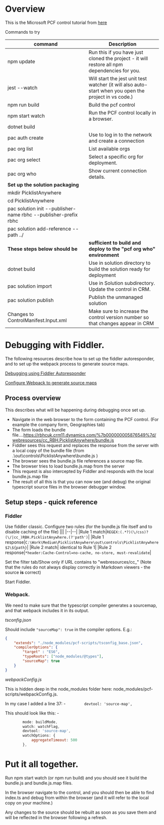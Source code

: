 # Overview

This is the Microsoft PCF control tutorial from [here](https://learn.microsoft.com/en-us/power-apps/developer/component-framework/implementing-controls-using-typescript)

Commands to try

|command|Description|
|--|--|
|npm update|Run this if you have just cloned the project - it will restore all npm dependencies for you.|
|jest --watch|Will start the jest unit test watcher (it will also auto-start when you open the project in vs code.)|
|npm run build|Build the pcf control|
|npm start watch|Run the PCF control locally in a browser.|
|dotnet build||
|pac auth create|Use to log in to the network and create a connection|
|pac org list|List available orgs|
|pac org select|Select a specific org for deployment.|
|pac org who|Show current connection details.|
| **Set up the solution packaging**||
| mkdir PicklistAnywhere||
| cd PicklistAnywhere||
| pac solution init --publisher-name rbhc --publisher-prefix rbhc||
| pac solution add-reference --path ../||
| **These steps below should be** | **sufficient to build and deploy to the "pcf org who" environment**|
|dotnet build|Use in solution directory to build the solution ready for deployment|
|pac solution import|Use in Solution subdirectory. Update the control in CRM. |
|pac solution publish| Publish the unmanaged solution |
|Changes to ControlManifest.Input.xml|Make sure to increase the control version number so that changes appear in CRM|

# Debugging with Fiddler.

The following resources describe how to set up the fiddler autoresponder, and to set up the webpack process to generate source maps.

[Debugging using Fiddler Autoresponder](https://dianabirkelbach.wordpress.com/2020/11/27/pcf-debugging/)

[Configure Webpack to generate source maps](https://dynamicsninja.blog/2020/11/23/debugging-pcf-in-typescript/)

## Process overview

This describes what will be happening during debugging once set up.
- Navigate in the web browser to the form containing the PCF control. (For example the company form, Geographies tab)
- The form loads the bundle file....https://rbhcuk.crm11.dynamics.com/%7b000000005876549%7d/webresources/cc_RBH.PicklistAnywhere/bundle.js
- Fiddler sees this request and replaces the response from the server with a local copy of the bundle file (from .\out\controls\PicklistAnywhere\bundle.js )
- The browser sees the bundle.js file references a source map file.
- The browser tries to load bundle.js.map from the server
- This request is also intercepted by Fiddler and responds with the local bundle.js.map file
- The result of all this is that you can now see (and debug) the original typescript source files in the browser debugger window.

## Setup steps - quick reference

### Fiddler

Use fiddler classic.
Configure two rules (for the bundle.js file itself and to disable caching of the file)
|||
|--|--|
|Rule 1 match|`REGEX:(.*?)(\/css)?(\/|cc_)RBH.PicklistAnywhere.(?'path')`|
|Rule 1 response|`C:\Work\Medium\PicklistAnywhere\out\controls\PicklistAnywhere$2\${path}`|
|Rule 2 match| identical to Rule 1|
|Rule 2 response|`*header:Cache-Control=no-cache, no-store, must-revalidate`|

Set the filter tab/Show only if URL contains to "webresources/cc_"
(Note that the rules do not always display correctly in Markdown viewers - the source **is** correct)

Start Fiddler.

### Webpack.

We need to make sure that the typescript compiler generates a sourcemap, and that webpack includes it in its output.

*tsconfig.json*

Should include `"sourceMap": true` in the compiler options. E.g.: 
``` json
{
    "extends": "./node_modules/pcf-scripts/tsconfig_base.json",
    "compilerOptions": {
        "target" : "ES6",
        "typeRoots": ["node_modules/@types"],
        "sourceMap": true
    }
}
```

*webpackConfig.js*

This is hidden deep in the node_modules folder here: node_modules/pcf-scripts/webpackConfig.js.

In my case I added a line 37: - `        devtool: 'source-map',`

This should look like this: -
``` js
        mode: buildMode,
        watch: watchFlag,
        devtool: 'source-map',
        watchOptions: {
            aggregateTimeout: 500
        },
```

# Put it all together.

Run npm start watch (or npm run build) and you should see it build the bundle.js and bundle.js.map files.

In the browser navigate to the control, and you should then be able to find index.ts and debug from within the browser (and it will refer to the local copy on your machine.)

Any changes to the source should be rebuilt as soon as you save them and will be reflected in the browser following a refresh.
